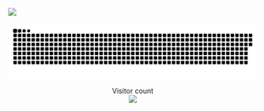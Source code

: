 ![](https://komarev.com/ghpvc/?username=your-github-username&color=green)

<a href=#><img src="contributions.svg"></a>

<p align="center"> 
  Visitor count<br>
  <img src="https://profile-counter.glitch.me/bhydemi/count.svg" />
</p>

<!--
**bhydemi/bhydemi** is a ✨ _special_ ✨ repository because its `README.md` (this file) appears on your GitHub profile.

Here are some ideas to get you started:

- 🔭 I’m currently working on ...
- 🌱 I’m currently learning ...
- 👯 I’m looking to collaborate on ...
- 🤔 I’m looking for help with ...
- 💬 Ask me about ...
- 📫 How to reach me: ...
- 😄 Pronouns: ...
- ⚡ Fun fact: ...
-->
